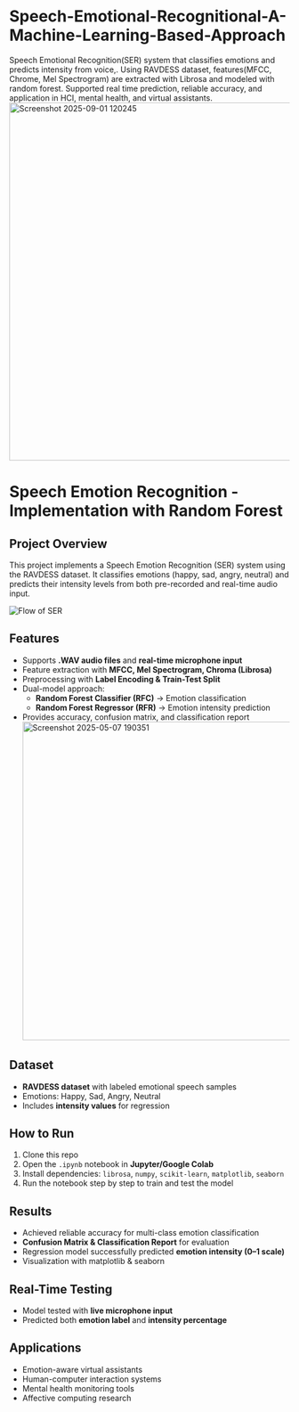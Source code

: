 # Speech-Emotional-Recognitional-A-Machine-Learning-Based-Approach
Speech Emotional Recognition(SER) system that classifies emotions and predicts intensity from voice,. Using RAVDESS dataset, features(MFCC, Chrome, Mel Spectrogram) are extracted with Librosa and modeled with random forest. Supported real time prediction, reliable accuracy, and application in HCI, mental health, and virtual assistants.
<img width="966" height="643" alt="Screenshot 2025-09-01 120245" src="https://github.com/user-attachments/assets/f070a798-3908-4dc5-84ec-7436dcb7252a" />


#  Speech Emotion Recognition - Implementation with Random Forest  

##  Project Overview  
This project implements a Speech Emotion Recognition (SER) system using the RAVDESS dataset. It classifies emotions (happy, sad, angry, neutral) and predicts their intensity levels from both pre-recorded and real-time audio input. 

![Flow of SER](https://github.com/user-attachments/assets/6581a75f-b5d9-42a4-b453-9c082915e77c)

##  Features  
- Supports **.WAV audio files** and **real-time microphone input**  
- Feature extraction with **MFCC, Mel Spectrogram, Chroma (Librosa)**  
- Preprocessing with **Label Encoding & Train-Test Split**  
- Dual-model approach:  
  - **Random Forest Classifier (RFC)** → Emotion classification  
  - **Random Forest Regressor (RFR)** → Emotion intensity prediction  
- Provides accuracy, confusion matrix, and classification report
   <img width="932" height="572" alt="Screenshot 2025-05-07 190351" src="https://github.com/user-attachments/assets/e2fa7911-2748-4de4-a415-870e75a5060e" />



##  Dataset  
- **RAVDESS dataset** with labeled emotional speech samples  
- Emotions: Happy, Sad, Angry, Neutral  
- Includes **intensity values** for regression  

##  How to Run  
1. Clone this repo  
2. Open the `.ipynb` notebook in **Jupyter/Google Colab**  
3. Install dependencies: `librosa`, `numpy`, `scikit-learn`, `matplotlib`, `seaborn`  
4. Run the notebook step by step to train and test the model  

##  Results  
- Achieved reliable accuracy for multi-class emotion classification  
- **Confusion Matrix & Classification Report** for evaluation  
- Regression model successfully predicted **emotion intensity (0–1 scale)**  
- Visualization with matplotlib & seaborn  

##  Real-Time Testing  
- Model tested with **live microphone input**  
- Predicted both **emotion label** and **intensity percentage**  

##  Applications  
- Emotion-aware virtual assistants  
- Human-computer interaction systems  
- Mental health monitoring tools  
- Affective computing research
